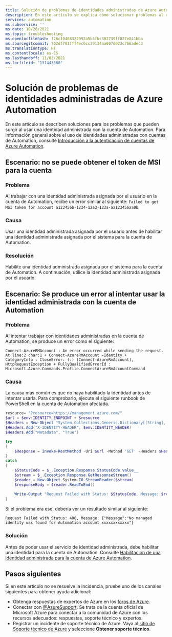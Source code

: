 ```yaml
---
title: Solución de problemas de identidades administradas de Azure Automation
description: En este artículo se explica cómo solucionar problemas al usar una identidad administrada con una cuenta de Automation.
services: automation
ms.subservice: ''
ms.date: 10/26/2021
ms.topic: troubleshooting
ms.openlocfilehash: f26c10468322992a5b3fbc302739ff827e841bba
ms.sourcegitcommit: 702df701fff4ec6cc39134aa607d023c766adec3
ms.translationtype: HT
ms.contentlocale: es-ES
ms.lasthandoff: 11/03/2021
ms.locfileid: "131443668"
---
```

# <a name="troubleshoot-azure-automation-managed-identity-issues"></a>Solución de problemas de identidades administradas de Azure Automation

En este artículo se describen soluciones para los problemas que pueden surgir al usar una identidad administrada con la cuenta de Automation. Para información general sobre el uso de identidades administradas con cuentas de Automation, consulte [Introducción a la autenticación de cuentas de Azure Automation](../automation-security-overview.md#managed-identities).

## <a name="scenario-fail-to-get-msi-token-for-account"></a>Escenario: no se puede obtener el token de MSI para la cuenta

### <a name="issue"></a>Problema

Al trabajar con una identidad administrada asignada por el usuario en la cuenta de Automation, recibe un error similar al siguiente: `Failed to get MSI token for account a123456b-1234-12a3-123a-aa123456aa0b`.

### <a name="cause"></a>Causa

Usar una identidad administrada asignada por el usuario antes de habilitar una identidad administrada asignada por el sistema para la cuenta de Automation.

### <a name="resolution"></a>Resolución

Habilite una identidad administrada asignada por el sistema para la cuenta de Automation. A continuación, utilice la identidad administrada asignada por el usuario.  

## <a name="scenario-attempt-to-use-managed-identity-with-automation-account-fails"></a>Escenario: Se produce un error al intentar usar la identidad administrada con la cuenta de Automation

### <a name="issue"></a>Problema

Al intentar trabajar con identidades administradas en la cuenta de Automation, se produce un error como el siguiente:

```error
Connect-AzureRMAccount : An error occurred while sending the request. At line:2 char:1 + Connect-AzureRMAccount -Identity + 
CategoryInfo : CloseError: (:) [Connect-AzureRmAccount], HttpRequestException + FullyQualifiedErrorId : Microsoft.Azure.Commands.Profile.ConnectAzureRmAccountCommand
```

### <a name="cause"></a>Causa

La causa más común es que no haya habilitado la identidad antes de intentar usarla. Para comprobarlo, ejecute el siguiente runbook de PowerShell en la cuenta de Automation afectada.

```powershell
resource= "?resource=https://management.azure.com/"
$url = $env:IDENTITY_ENDPOINT + $resource
$Headers = New-Object "System.Collections.Generic.Dictionary[[String],[String]]"
$Headers.Add("X-IDENTITY-HEADER", $env:IDENTITY_HEADER)
$Headers.Add("Metadata", "True")

try
{
    $Response = Invoke-RestMethod -Uri $url -Method 'GET' -Headers $Headers
}
catch
{
    $StatusCode = $_.Exception.Response.StatusCode.value__
    $stream = $_.Exception.Response.GetResponseStream()
    $reader = New-Object System.IO.StreamReader($stream)
    $responseBody = $reader.ReadToEnd()
    
    Write-Output "Request Failed with Status: $StatusCode, Message: $responseBody"
}
```

Si el problema era ese, debería ver un resultado similar al siguiente:

`Request Failed with Status: 400, Message: {"Message":"No managed identity was found for Automation account xxxxxxxxxxxx"}`

### <a name="resolution"></a>Solución

Antes de poder usar el servicio de identidad administrada, debe habilitar una identidad para la cuenta de Automation. Consulte [Habilitación de una identidad administrada para la cuenta de Azure Automation](../enable-managed-identity-for-automation.md).

## <a name="next-steps"></a>Pasos siguientes

Si en este artículo no se resuelve la incidencia, pruebe uno de los canales siguientes para obtener ayuda adicional:

* Obtenga respuestas de expertos de Azure en los [foros de Azure](https://azure.microsoft.com/support/forums/).
* Conectar con [@AzureSupport](https://twitter.com/azuresupport). Se trata de la cuenta oficial de Microsoft Azure para conectar a la comunidad de Azure con los recursos adecuados: respuestas, soporte técnico y expertos.
* Registrar un incidente de soporte técnico de Azure. Vaya al [sitio de Soporte técnico de Azure](https://azure.microsoft.com/support/options/) y seleccione **Obtener soporte técnico**.